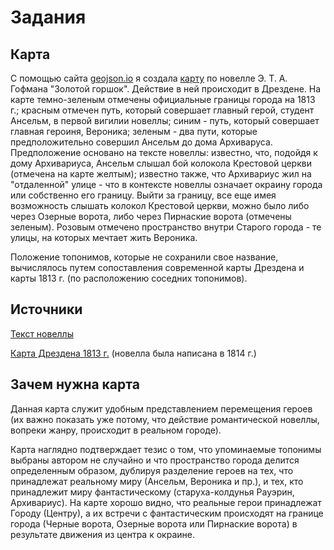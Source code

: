 # Задания

## Карта
С помощью сайта  [geojson.io](http://geojson.io/#map=2/20.0/0.0) я создала  [карту](https://github.com/anser0301/Pushkin/blob/master/map%20(1).geojson) по новелле Э. Т. А. Гофмана "Золотой горшок". Действие в ней происходит в Дрездене. На карте темно-зеленым отмечены официальные границы города на 1813 г.; красным отмечен путь, который совершает главный герой, студент Ансельм, в первой вигилии новеллы; синим - путь, который совершает главная героиня, Вероника; зеленым - два пути, которые предположительно совершил Ансельм до дома Архиваруса. Предположение основано на тексте новеллы: известно, что, подойдя к дому Архивариуса, Ансельм слышал бой колокола Крестовой церкви (отмечена на карте желтым); известно также, что Архивариус жил на "отдаленной" улице - что в контексте новеллы означает окраину города или собственно его границу. Выйти за границу, все еще имея возможность слышать колокол Крестовой церкви, можно было либо через Озерные ворота, либо через Пирнаские ворота (отмечены зеленым). Розовым отмечено пространство внутри Старого города - те улицы, на которых мечтает жить Вероника.

Положение топонимов, которые не сохранили свое название, вычислялось путем сопоставления современной карты Дрездена и карты 1813 г. (по расположению соседних топонимов).

## Источники
 [Текст новеллы](http://lib.ru/GOFMAN/gorshok.txt_with-big-pictures.html)
 
  [Карта Дрездена 1813 г.](http://www.deutschefotothek.de/documents/obj/70400031) (новелла была написана в 1814 г.)

## Зачем нужна карта
Данная карта служит удобным представлением перемещения героев (их важно показать уже потому, что действие романтической новеллы, вопреки жанру, происходит в реальном городе). 

Карта наглядно подтверждает тезис о том, что упоминаемые топонимы выбраны автором не случайно и что пространство города делится определенным образом, дублируя разделение героев на тех, что принадлежат реальному миру (Ансельм, Вероника и пр.), и тех, кто принадлежит миру фантастическому (старуха-колдунья Рауэрин, Архивариус). На карте хорошо видно, что реальные герои принадлежат Городу (Центру), а их встречи с фантастическим происходят на границе города (Черные ворота, Озерные ворота или Пирнаские ворота) в результате движения из центра к окраине.
